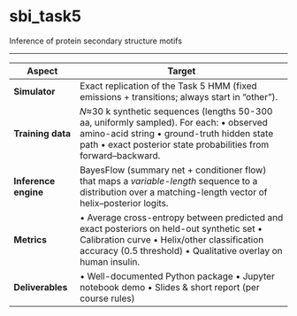 # sbi_task5
Inference of protein secondary structure motifs

---

| Aspect               | Target                                                                                                                                                                                                        |
| -------------------- | ------------------------------------------------------------------------------------------------------------------------------------------------------------------------------------------------------------- |
| **Simulator**        | Exact replication of the Task 5 HMM (fixed emissions + transitions; always start in “other”).                                                                                                                 |
| **Training data**    | 𝑁≈30 k synthetic sequences (lengths 50-300 aa, uniformly sampled). For each:  • observed amino-acid string  • ground-truth hidden state path  • exact posterior state probabilities from forward–backward.   |
| **Inference engine** | BayesFlow (summary net + conditioner flow) that maps a *variable-length* sequence to a distribution over a matching-length vector of helix–posterior logits.                                                  |
| **Metrics**          | • Average cross-entropy between predicted and exact posteriors on held-out synthetic set  • Calibration curve  • Helix/other classification accuracy (0.5 threshold)  • Qualitative overlay on human insulin. |
| **Deliverables**     | • Well-documented Python package  • Jupyter notebook demo  • Slides & short report (per course rules)                                                                                                         |
